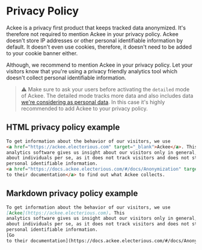 # Privacy Policy

Ackee is a privacy first product that keeps tracked data anonymized. It's therefore not required to mention Ackee in your privacy policy. Ackee doesn't store IP addresses or other personal identifiable information by default. It doesn't even use cookies, therefore, it doesn't need to be added to your cookie banner either.

Although, we recommend to mention Ackee in your privacy policy. Let your visitors know that you're using a privacy friendly analytics tool which doesn't collect personal identifiable information.

> ⚠️ Make sure to ask your users before activating the `detailed` mode of Ackee. The detailed mode tracks more data and also includes data [we're considering as personal data](Anonymization.md#personal-data). In this case it's highly recommended to add Ackee to your privacy policy.

## HTML privacy policy example

```html
To get information about the behavior of our visitors, we use
<a href="https://ackee.electerious.com" target="_blank">Ackee</a>. This
analytics software gives us insight about our visitors only in general, but not
about individuals per se, as it does not track visitors and does not store any
personal identifiable information.
<a href="https://docs.ackee.electerious.com/#/docs/Anonymization" target="_blank">Go
to their documentation</a> to find out what Ackee collects.
```

## Markdown privacy policy example

```md
To get information about the behavior of our visitors, we use
[Ackee](https://ackee.electerious.com). This
analytics software gives us insight about our visitors only in general, but not
about individuals per se, as it does not track visitors and does not store any
personal identifiable information.
[Go
to their documentation](https://docs.ackee.electerious.com/#/docs/Anonymization) to find out what Ackee collects.
```
